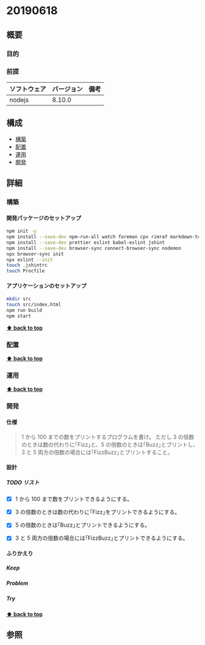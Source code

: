 # 20190618

## 概要

### 目的

### 前提

| ソフトウェア   | バージョン | 備考 |
| :------------- | :--------- | :--- |
| nodejs         | 8.10.0     |      |

## 構成

- [構築](#構築)
- [配置](#配置)
- [運用](#運用)
- [開発](#開発)

## 詳細

### 構築

#### 開発パッケージのセットアップ

```bash
npm init -y
npm install --save-dev npm-run-all watch foreman cpx rimraf markdown-to-html
npm install --save-dev prettier eslint babel-eslint jshint
npm install --save-dev browser-sync connect-browser-sync nodemon
npx browser-sync init
npx eslint --init
touch .jshintrc
touch Procfile
```

#### アプリケーションのセットアップ

```bash
mkdir src
touch src/index.html
npm run build
npm start
```


**[⬆ back to top](#構成)**

### 配置

**[⬆ back to top](#構成)**

### 運用

**[⬆ back to top](#構成)**

### 開発

#### 仕様

> 1 から 100 までの数をプリントするプログラムを書け。
> ただし 3 の倍数のときは数の代わりに｢Fizz｣と、5 の倍数のときは｢Buzz｣とプリントし、3 と 5 両方の倍数の場合には｢FizzBuzz｣とプリントすること。

#### 設計

##### TODO リスト

- [x] 1 から 100 まで数をプリントできるようにする。
- [x] 3 の倍数のときは数の代わりに｢Fizz｣をプリントできるようにする。
- [x] 5 の倍数のときは｢Buzz｣とプリントできるようにする。
- [x] 3 と 5 両方の倍数の場合には｢FizzBuzz｣とプリントできるようにする。


#### ふりかえり

##### Keep

##### Problem

##### Try

**[⬆ back to top](#構成)**

## 参照
